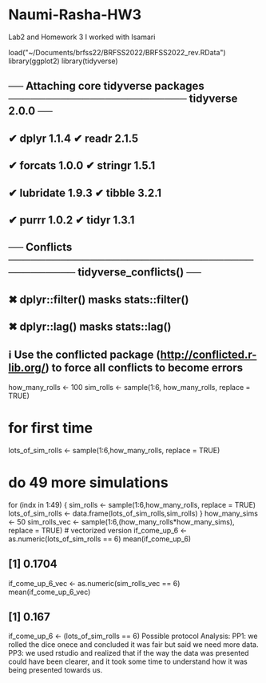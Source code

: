 # Naumi-Rasha-HW3
Lab2 and Homework 3
I worked with Isamari

load("~/Documents/brfss22/BRFSS2022/BRFSS2022_rev.RData")
library(ggplot2)
library(tidyverse)
## ── Attaching core tidyverse packages ──────────────────────── tidyverse 2.0.0 ──
## ✔ dplyr     1.1.4     ✔ readr     2.1.5
## ✔ forcats   1.0.0     ✔ stringr   1.5.1
## ✔ lubridate 1.9.3     ✔ tibble    3.2.1
## ✔ purrr     1.0.2     ✔ tidyr     1.3.1
## ── Conflicts ────────────────────────────────────────── tidyverse_conflicts() ──
## ✖ dplyr::filter() masks stats::filter()
## ✖ dplyr::lag()    masks stats::lag()
## ℹ Use the conflicted package (<http://conflicted.r-lib.org/>) to force all conflicts to become errors
how_many_rolls <- 100
sim_rolls <- sample(1:6, how_many_rolls, replace = TRUE)
# for first time
lots_of_sim_rolls <- sample(1:6,how_many_rolls, replace = TRUE)

# do 49 more simulations
for (indx in 1:49) {
  sim_rolls <- sample(1:6,how_many_rolls, replace = TRUE)
  lots_of_sim_rolls <- data.frame(lots_of_sim_rolls,sim_rolls)
  }
how_many_sims <- 50
sim_rolls_vec <- sample(1:6,(how_many_rolls*how_many_sims), replace = TRUE) # vectorized version
if_come_up_6 <- as.numeric(lots_of_sim_rolls == 6)
mean(if_come_up_6)
## [1] 0.1704
if_come_up_6_vec <- as.numeric(sim_rolls_vec == 6)
mean(if_come_up_6_vec)
## [1] 0.167
if_come_up_6 <- (lots_of_sim_rolls == 6)
Possible protocol Analysis: PP1: we rolled the dice onece and concluded it was fair but said we need more data. PP3: we used rstudio and realized that if the way the data was presented could have been clearer, and it took some time to understand how it was being presented towards us.
